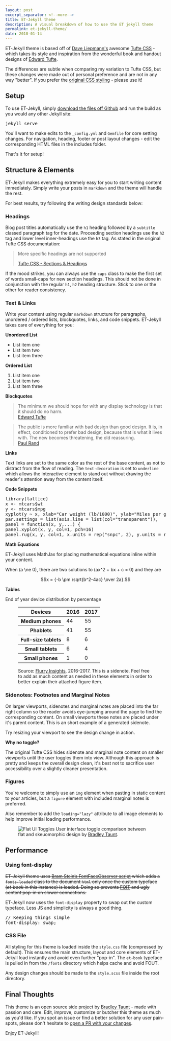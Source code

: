 ```yaml
---
layout: post
excerpt_separator: <!--more-->
title: ET-Jekyll theme
description: A visual breakdown of how to use the ET jekyll theme
permalink: et-jekyll-theme/
date: 2018-01-14
---
```


ET-Jekyll theme is based off of <a href="http://www.daveliepmann.com">Dave Liepmann's</a> awesome <a href="https://edwardtufte.github.io/tufte-css/">Tufte CSS</a> - which takes its style and inspiration from the wonderful book and handout designs of <a href="https://www.edwardtufte.com/tufte/">Edward Tufte</a>.

The differences are subtle when comparing my variation to Tufte CSS, but these changes were made out of personal preference and are not in any way "better". If you prefer the <a href="https://edwardtufte.github.io/tufte-css/">original CSS styling</a> - please use it!

## Setup

To use ET-Jekyll, simply <a href="https://github.com/bradleytaunt/ET-Jekyll">download the files off Github</a> and run the build as you would any other Jekyll site:

<pre class="code">
jekyll serve
</pre>

You'll want to make edits to the <code>_config.yml</code> and <code>Gemfile</code> for core setting changes. For navigation, heading, footer or post layout changes - edit the corresponding HTML files in the includes folder.

That's it for setup!

## Structure &amp; Elements

ET-Jekyll makes everything extremely easy for you to start writing content immediately. Simply write your posts in <code>markdown</code> and the theme will handle the rest. 

For best results, try following the writing design standards below:

### Headings

Blog post titles automatically use the <code>h1</code> heading followed by a <code>subtitle</code> classed paragraph tag for the date. Proceeding section headings use the <code>h2</code> tag and lower level inner-headings use the <code>h3</code> tag. As stated in the original Tufte CSS documentation:

<blockquote>
    <p>More specific headings are not supported</p>
    <footer><a href="https://edwardtufte.github.io/tufte-css/">Tufte CSS - Sections &amp; Headings</a></footer>
</blockquote>

<span class="caps">If the mood strikes</span>, you can always use the <code>caps</code> class to make the first set of words small-caps for new section headings. This should not be done in conjunction with the regular <code>h1</code>, <code>h2</code> heading structure. Stick to one or the other for reader consistency.

### Text &amp; Links

Write your content using regular <code>markdown</code> structure for paragraphs, unordered / ordered lists, blockquotes, links, and code snippets. ET-Jekyll takes care of everything for you:

**Unordered List**
- List item one
- List item two
- List item three

**Ordered List**
1. List item one
2. List item two
3. List item three

**Blockquotes**

<blockquote>
    The minimum we should hope for with any display technology is that it should do no harm.
    <footer><a href="https://www.edwardtufte.com/tufte/">Edward Tufte</a></footer>
</blockquote>

<blockquote>
    The public is more familiar with bad design than good design. It is, in effect, conditioned to prefer bad design, because that is what it lives with. The new becomes threatening, the old reassuring.
    <footer><a href="http://www.paul-rand.com">Paul Rand</a></footer>
</blockquote>

**Links**

Text links are set to the same color as the rest of the base content, as not to distract from the flow of reading. The <code>text-decoration</code> is set to <code>underline</code> which allows the interactive element to stand out without drawing the reader's attention away from the content itself.

**Code Snippets**

<pre class="code">
library(lattice)
x <- mtcars$wt
y <- mtcars$mpg
xyplot(y ~ x, xlab="Car weight (lb/1000)", ylab="Miles per gallon of fuel",
par.settings = list(axis.line = list(col="transparent")),
panel = function(x, y,...) { 
panel.xyplot(x, y, col=1, pch=16)
panel.rug(x, y, col=1, x.units = rep("snpc", 2), y.units = rep("snpc", 2), ...)})
</pre>

**Math Equations**

ET-Jekyll uses MathJax for placing mathematical equations inline within your content.

When \(a \ne 0\), there are two solutions to \(ax^2 + bx + c = 0\) and they are

$$x = {-b \pm \sqrt{b^2-4ac} \over 2a}.$$

**Tables**

<p class="sans">End of year device distribution by percentage</p>
<figure>
<table>
    <thead>
        <tr>
            <th>Devices</th>
            <th>2016</th>
            <th>2017</th>
        </tr>
    </thead>
    <tbody>
        <tr>
            <th>Medium phones</th>
            <td>44</td>
            <td>55</td>
        </tr>
        <tr>
            <th>Phablets</th>
            <td>41</td>
            <td>55</td>
        </tr>
        <tr>
            <th>Full-size tablets</th>
            <td>8</td>
            <td>6</td>
        </tr>
        <tr>
            <th>Small tablets</th>
            <td>6</td>
            <td>4</td>
        </tr>
        <tr>
            <th>Small phones</th>
            <td>1</td>
            <td>0</td>
        </tr>
    </tbody>
</table>
<span class="marginnote">Source: <a href="http://flurrymobile.tumblr.com/tagged/insights/">Flurry Insights</a>, 2016-2017. This is a sidenote. Feel free to add as much content as needed in these elements in order to better explain their attached figure item.</span>
</figure>

### Sidenotes: Footnotes and Marginal Notes

On larger viewports, sidenotes<span class="sidenote-number"></span> and marginal notes are placed into the far right column so the reader avoids eye-jumping around the page to find the corresponding content. On small viewports these notes are placed under it's parent content.
<span class="sidenote">This is an short example of a generated sidenote.</span>

Try resizing your viewport to see the design change in action.

**Why no toggle?**

The original Tufte CSS hides sidenote and marginal note content on smaller viewports until the user toggles them into view. Although this approach is pretty and keeps the overall design clean, it's best not to sacrifice user accessibility over a slightly cleaner presentation.

### Figures

You're welcome to simply use an <code>img</code> element when pasting in static content to your articles, but a <code>figure</code> element with included marginal notes is preferred. 

Also remember to add the <code>loading="lazy"</code> attribute to all image elements to help improve initial loading performance.

<figure>
    <img loading="lazy" src="{{ site.baseurl }}/images/flat-design-toggles_qfre51_c_scale,w_1400.jpg" alt="Flat UI Toggles">
    <span class="marginnote">User interface toggle comparison between flat and skeuomorphic design by <a href="https://bradleytaunt.com">Bradley Taunt</a>.</span>
</figure>

## Performance

### Using font-display

<p><strike>ET-Jekyll theme uses <a href="https://github.com/bramstein/fontfaceobserver">Bram Stein’s FontFaceObserver script</a> which adds a <code>fonts-loaded</code> class to the document <code>html</code> only once the custom typeface (<i>et-book</i> in this instance) is loaded. Doing so prevents <a href="https://css-tricks.com/fout-foit-foft/">FOIT</a> and ugly content pop-in on slower connections.</strike></p>

ET-Jekyll now uses the `font-display` property to swap out the custom typeface. Less JS and simplicity is always a good thing.

<pre class="code">
// Keeping things simple
font-display: swap;
</pre>

### CSS File

All styling for this theme is loaded inside the `style.css` file (compressed by default). This ensures the main structure, layout and core elements of ET-Jekyll load instantly and avoid even further "pop-in". The `et-book` typeface is pulled in from the `/fonts` directory which helps cache and avoid FOUT.

Any design changes should be made to the <code>style.scss</code> file inside the root directory.

## Final Thoughts

This theme is an open source side project by <a href="https://bradleytaunt.com">Bradley Taunt</a> - made with passion and care. Edit, improve, customize or butcher this theme as much as you'd like. If you spot an issue or find a better solution for any user pain-spots, please don't hesitate to <a href="https://github.com/bradleytaunt/ET-Jekyll/pulls">open a PR with your changes</a>.

Enjoy ET-Jekyll!

